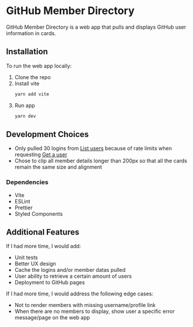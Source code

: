 # GitHub Member Directory

GitHub Member Directory is a web app that pulls and displays GitHub user information in cards.

## Installation

To run the web app locally:

1. Clone the repo
2. Install vite
    ```bash
    yarn add vite
    ```
3. Run app
    ```bash
    yarn dev
    ```

## Development Choices

* Only pulled 30 logins from [List users](https://docs.github.com/en/rest/users/users?apiVersion=2022-11-28#list-users) because of rate limits when requesting [Get a user](https://docs.github.com/en/rest/users/users?apiVersion=2022-11-28#get-a-user)
* Chose to clip all member details longer than 200px so that all the cards remain the same size and alignment

### Dependencies

* Vite
* ESLint
* Prettier
* Styled Components

## Additional Features

If I had more time, I would add:

* Unit tests
* Better UX design
* Cache the logins and/or member datas pulled
* User ability to retrieve a certain amount of users
* Deployment to GitHub pages

If I had more time, I would address the following edge cases:

* Not to render members with missing username/profile link
* When there are no members to display, show user a specific error message/page on the web app
